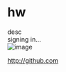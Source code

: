 # hw
desc  
signing in...  
![image](https://user-images.githubusercontent.com/17171996/46480856-b0907580-c7b7-11e8-9ce9-5354143573d7.png)  
  
http://github.com
